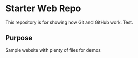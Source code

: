 # Starter Web Repo

This repository is for showing how Git and GitHub work. Test.

## Purpose

Sample website with plenty of files for demos
